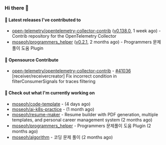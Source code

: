 ### Hi there 👋

#### 🚀 Latest releases I've contributed to

- [open-telemetry/opentelemetry-collector-contrib](https://github.com/open-telemetry/opentelemetry-collector-contrib) ([v0.138.0](https://github.com/open-telemetry/opentelemetry-collector-contrib/releases/tag/v0.138.0), 1 week ago) - Contrib repository for the OpenTelemetry Collector
- [moseoh/programmers_helper](https://github.com/moseoh/programmers_helper) ([v0.2.1](https://github.com/moseoh/programmers_helper/releases/tag/v0.2.1), 2 months ago) - Programmers 문제풀이 도움 Plugin

#### 🎉 Opensource Contribute

- [open-telemetry/opentelemetry-collector-contrib](https://github.com/open-telemetry/opentelemetry-collector-contrib) - [#41036](https://github.com/open-telemetry/opentelemetry-collector-contrib/pull/41036) [receiver/receivercreator] Fix incorrect condition in filterConsumerSignals for traces filtering

#### 👷 Check out what I'm currently working on

- [moseoh/code-template](https://github.com/moseoh/code-template) -  (4 days ago)
- [moseoh/ai-k8s-practice](https://github.com/moseoh/ai-k8s-practice) -  (1 month ago)
- [moseoh/resume-maker](https://github.com/moseoh/resume-maker) - Resume builder with PDF generation, multiple templates, and personal career management system (2 months ago)
- [moseoh/programmers_helper](https://github.com/moseoh/programmers_helper) - Programmers 문제풀이 도움 Plugin (2 months ago)
- [moseoh/algorithm](https://github.com/moseoh/algorithm) - 코딩 문제 풀이 (2 months ago)
